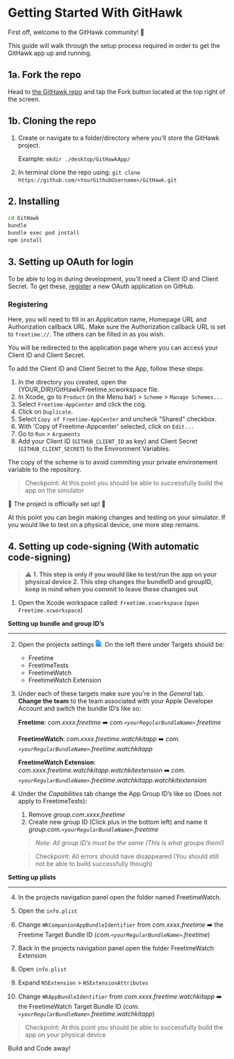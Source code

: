 # Getting Started With GitHawk
First off, welcome to the GitHawk community! 👋

This guide will walk through the setup process required in order to get the GitHawk app up and running.

## 1a. Fork the repo
Head to [the GitHawk repo](https://github.com/GitHawkApp/GitHawk) and tap the Fork button located at the top right of the screen. 

## 1b. Cloning the repo
1. Create or navigate to a folder/directory where you’ll store the GitHawk project.

	Example: `mkdir ./desktop/GitHawkApp/`

2. In terminal clone the repo using: `git clone https://github.com/<YourGithubUsername>/GitHawk.git`

## 2. Installing

```bash
cd GitHawk
bundle
bundle exec pod install
npm install
```

## 3. Setting up OAuth for login

To be able to log in during development, you'll need a Client ID and Client Secret.
To get these, [register](https://github.com/settings/applications/new) a new OAuth application on GitHub.

### Registering

Here, you will need to fill in an Application name, Homepage URL and Authorization callback URL.
Make sure the Authorization callback URL is set to `freetime://`. The others can be filled in as you wish.

You will be redirected to the application page where you can access your Client ID and Client Secret.

To add the Client ID and Client Secret to the App, follow these steps:

1. In the directory you created, open the {YOUR_DIR}/GitHawk/Freetime.xcworkspace file.
2. In Xcode, go to `Product` (in the Menu bar) > `Scheme` > `Manage Schemes...`
3. Select `Freetime-AppCenter` and click the cog.
4. Click on `Duplicate`.
5. Select `Copy of Freetime-AppCenter` and uncheck "Shared" checkbox. 
6. With 'Copy of Freetime-Appcenter' selected, click on `Edit...`
7. Go to `Run` > `Arguments`
8. Add your Client ID (`GITHUB_CLIENT_ID` as key) and Client Secret (`GITHUB_CLIENT_SECRET`) to the Environment Variables.

The copy of the scheme is to avoid commiting your private environement variable to the repository.

>   Checkpoint: At this point you should be able to successfully build the app on the simulator

🎉 The project is officially set up! 🎉 

At this point you can begin making changes and testing on your simulator.
If you would like to test on a physical device, one more step remains.

## 4. Setting up code-signing (With automatic code-signing)

> ⚠️ **1. This step is only if you would like to test/run the app on your physical device 2. This step changes the bundleID and groupID, keep in mind when you commit to leave these changes out**

1. Open the Xcode workspace called: `Freetime.xcworkspace`
(`open Freetime.xcworkspace`)


**Setting up bundle and group ID’s**
- - - -

2. Open the projects settings  ![](./Design/projectIcon.png).
On the left there under Targets should be:

	* Freetime
	* FreetimeTests
	* FreetimeWatch
	* FreetimeWatch Extension

3. Under each of these targets make sure you're in the _General_ tab. **Change the team** to the team associated with your Apple Developer Account and switch the bundle ID’s like so:

	**Freetime**: *com.xxxx.freetime* ➡️
	*com.`<yourRegularBundleName>`.freetime*

	**FreetimeWatch**: *com.xxxx.freetime.watchkitapp* ➡️
	*com.`<yourRegularBundleName>`.freetime.watchkitapp*

	**FreetimeWatch Extension**: *com.xxxx.freetime.watchkitapp.watchkitextension* ➡️ *com.`<yourRegularBundleName>`.freetime.watchkitapp.watchkitextension*

4. Under the _Capabilities_ tab change the App Group ID’s like so (Does not apply to FreetimeTests):

	1.  Remove *group.com.xxxx.freetime*
	2.  Create new group ID (Click plus in the bottom left) and name it *group.com.`<yourRegularBundleName>`.freetime*

	> *Note: All group ID’s must be the same (This is what groups them!)*

	> Checkpoint: All errors should have disappeared (You should still not be able to build successfully though)


**Setting up plists**
- - - -

4. In the projects navigation panel open the folder named FreetimeWatch.

1.  Open the `info.plist`
2.  Change `WKCompanionAppBundleIdentifier` from *com.xxxx.freetime* ➡️ the Freetime Target Bundle ID (*com.`<yourRegularBundleName>`.freetime*)
5. Back in the projects navigation panel open the folder FreetimeWatch Extension
1.  Open `info.plist`
2.  Expand `NSExtension` > `NSExtensionAttributes`
4.  Change `WKAppBundleIdentifier` from *com.xxxx.freetime.watchkitapp* ➡️ the FreetimeWatch Target Bundle ID (*com.`<yourRegularBundleName>`.freetime.watchkitapp*)

>   Checkpoint: At this point you should be able to successfully build the app on your physical device


Build and Code away!
